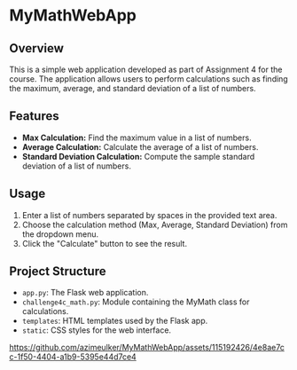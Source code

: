 # MyMathWebApp

## Overview

This is a simple web application developed as part of Assignment 4 for the course. The application allows users to perform calculations such as finding the maximum, average, and standard deviation of a list of numbers.

## Features

- **Max Calculation:** Find the maximum value in a list of numbers.
- **Average Calculation:** Calculate the average of a list of numbers.
- **Standard Deviation Calculation:** Compute the sample standard deviation of a list of numbers.

## Usage

1. Enter a list of numbers separated by spaces in the provided text area.
2. Choose the calculation method (Max, Average, Standard Deviation) from the dropdown menu.
3. Click the "Calculate" button to see the result.

## Project Structure

- `app.py`: The Flask web application.
- `challenge4c_math.py`: Module containing the MyMath class for calculations.
- `templates`: HTML templates used by the Flask app.
- `static`: CSS styles for the web interface.

https://github.com/azimeulker/MyMathWebApp/assets/115192426/4e8ae7cc-1f50-4404-a1b9-5395e44d7ce4


